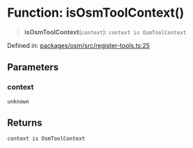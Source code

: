 # Function: isOsmToolContext()

> **isOsmToolContext**(`context`): `context is OsmToolContext`

Defined in: [packages/osm/src/register-tools.ts:25](https://github.com/GeoDaCenter/openassistant/blob/2c7e2a603db0fcbd6603996e5ea15006191c5f7f/packages/osm/src/register-tools.ts#L25)

## Parameters

### context

`unknown`

## Returns

`context is OsmToolContext`

